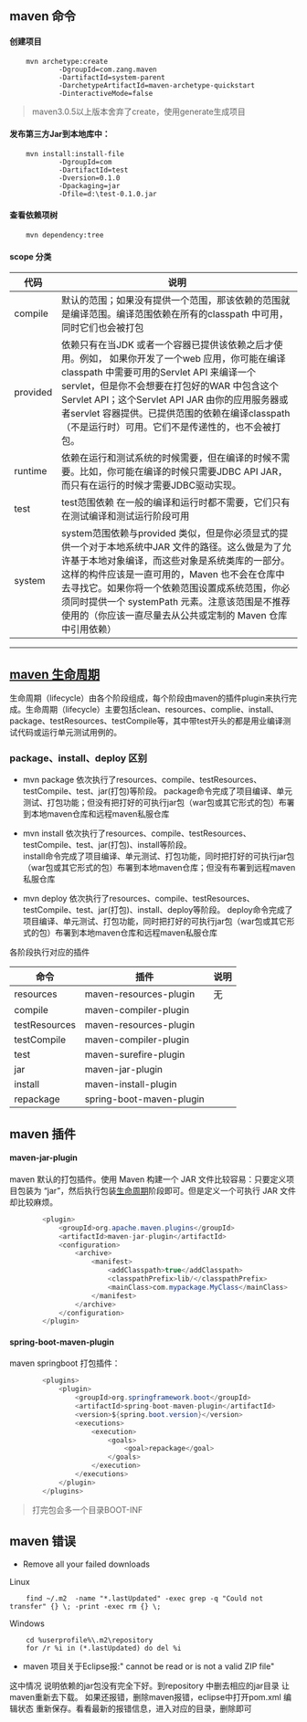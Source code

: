 
## maven 命令

#### 创建项目

        mvn archetype:create 
                -DgroupId=com.zang.maven  
                -DartifactId=system-parent 
                -DarchetypeArtifactId=maven-archetype-quickstart 
                -DinteractiveMode=false 
> maven3.0.5以上版本舍弃了create，使用generate生成项目

#### 发布第三方Jar到本地库中：

        mvn install:install-file 
                -DgroupId=com 
                -DartifactId=test 
                -Dversion=0.1.0 
                -Dpackaging=jar 
                -Dfile=d:\test-0.1.0.jar

#### 查看依赖项树

        mvn dependency:tree
        
        
#### scope 分类

| 代码 | 说明 |
| ---- | ------------------ |
|compile|默认的范围；如果没有提供一个范围，那该依赖的范围就是编译范围。编译范围依赖在所有的classpath 中可用，同时它们也会被打包|
|provided|依赖只有在当JDK 或者一个容器已提供该依赖之后才使用。例如， 如果你开发了一个web 应用，你可能在编译 classpath 中需要可用的Servlet API 来编译一个servlet，但是你不会想要在打包好的WAR 中包含这个Servlet API；这个Servlet API JAR 由你的应用服务器或者servlet 容器提供。已提供范围的依赖在编译classpath （不是运行时）可用。它们不是传递性的，也不会被打包。|
|runtime|依赖在运行和测试系统的时候需要，但在编译的时候不需要。比如，你可能在编译的时候只需要JDBC API JAR，而只有在运行的时候才需要JDBC驱动实现。|
| test|test范围依赖 在一般的编译和运行时都不需要，它们只有在测试编译和测试运行阶段可用|
|system|system范围依赖与provided 类似，但是你必须显式的提供一个对于本地系统中JAR 文件的路径。这么做是为了允许基于本地对象编译，而这些对象是系统类库的一部分。这样的构件应该是一直可用的，Maven 也不会在仓库中去寻找它。如果你将一个依赖范围设置成系统范围，你必须同时提供一个 systemPath 元素。注意该范围是不推荐使用的（你应该一直尽量去从公共或定制的 Maven 仓库中引用依赖）|
***

## <a id="lifecycle">[maven 生命周期](https://www.cnblogs.com/EasonJim/p/6816340.html)</a>    
生命周期（lifecycle）由各个阶段组成，每个阶段由maven的插件plugin来执行完成。生命周期（lifecycle）主要包括clean、resources、complie、install、package、testResources、testCompile等，其中带test开头的都是用业编译测试代码或运行单元测试用例的。 

### package、install、deploy 区别
* mvn package
依次执行了resources、compile、testResources、testCompile、test、jar(打包)等阶段。
package命令完成了项目编译、单元测试、打包功能；但没有把打好的可执行jar包（war包或其它形式的包）布署到本地maven仓库和远程maven私服仓库

* mvn install
依次执行了resources、compile、testResources、testCompile、test、jar(打包)、install等阶段。   
install命令完成了项目编译、单元测试、打包功能，同时把打好的可执行jar包（war包或其它形式的包）布署到本地maven仓库；但没有布署到远程maven私服仓库

* mvn deploy
依次执行了resources、compile、testResources、testCompile、test、jar(打包)、install、deploy等阶段。
deploy命令完成了项目编译、单元测试、打包功能，同时把打好的可执行jar包（war包或其它形式的包）布署到本地maven仓库和远程maven私服仓库

各阶段执行对应的插件

| 命令 | 插件 | 说明 |
| -- | ----- | -------------- |
|resources|maven-resources-plugin| 无 |
|compile|maven-compiler-plugin||
|testResources|maven-resources-plugin||
|testCompile|maven-compiler-plugin||
|test|maven-surefire-plugin||
|jar|maven-jar-plugin||
|install|maven-install-plugin||
|repackage|spring-boot-maven-plugin||


## maven 插件

####  maven-jar-plugin
maven 默认的打包插件。使用 Maven 构建一个 JAR 文件比较容易：只要定义项目包装为 “jar”，然后执行包装[生命周期](#lifecycle)阶段即可。但是定义一个可执行 JAR 文件却比较麻烦。

```java
        <plugin>
            <groupId>org.apache.maven.plugins</groupId>
            <artifactId>maven-jar-plugin</artifactId>
            <configuration>
                <archive>
                    <manifest>
                        <addClasspath>true</addClasspath>
                        <classpathPrefix>lib/</classpathPrefix>
                        <mainClass>com.mypackage.MyClass</mainClass>
                    </manifest>
                </archive>
            </configuration>
        </plugin>
```


#### spring-boot-maven-plugin
maven springboot 打包插件：

```java
        <plugins>
            <plugin>
                <groupId>org.springframework.boot</groupId>
                <artifactId>spring-boot-maven-plugin</artifactId>
                <version>${spring.boot.version}</version>
                <executions>
                    <execution>
                        <goals>
                            <goal>repackage</goal>
                        </goals>
                    </execution>
                </executions>
            </plugin>
        </plugins>    
```
> 打完包会多一个目录BOOT-INF

## maven 错误
* Remove all your failed downloads  

Linux                   

        find ~/.m2  -name "*.lastUpdated" -exec grep -q "Could not transfer" {} \; -print -exec rm {} \;

Windows                 

        cd %userprofile%\.m2\repository
        for /r %i in (*.lastUpdated) do del %i

* maven 项目关于Eclipse报:" cannot be read or is not a valid ZIP file"     

这中情况 说明依赖的jar包没有完全下好。到repository 中删去相应的jar目录 让maven重新去下载。
如果还报错，删除maven报错，eclipse中打开pom.xml 编辑状态 重新保存。看看最新的报错信息，进入对应的目录，删除即可
